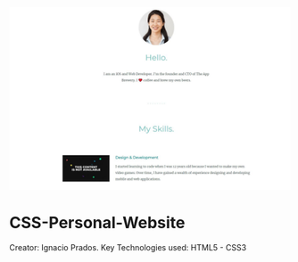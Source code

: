 ![banner](https://raw.githubusercontent.com/IgnacioPrados/CSS-Personal-Website/master/images/preview.JPG)
# CSS-Personal-Website
 Creator: Ignacio Prados.
 Key Technologies used: HTML5 - CSS3

